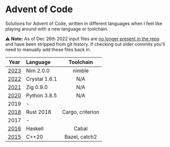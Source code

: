 # Advent of Code #

Solutions for Advent of Code, written in different languages when I feel like playing around with a new language or toolchain.

:warning: **Note:** As of Dec 26th 2022 input files are [no longer present in the repo](https://old.reddit.com/r/adventofcode/wiki/faqs/copyright/inputs) and have been stripped from git history. If checking out older commits you'll need to manually add these files back in.

| Year                    | Language       | Toolchain        |
| :---------------------: | :------------- | :--------------: |
| [2023](./2023-nim)      | Nim 2.0.0      | nimble           |
| [2022](./2022-crystal)  | Crystal 1.6.1  | N/A              |
| [2021](./2021-zig)      | Zig 0.9.0      | N/A              |
| [2020](./2020-python)   | Python 3.8.5   | N/A              |
| 2019                    | -              |                  |
| [2018](./2018-rust)     | Rust 2018      | Cargo, criterion |
| 2017                    | -              |                  |
| [2016](./2016-haskell)  | Haskell        | Cabal            |
| [2015](./2015-cpp)      | C++20          | Bazel, catch2    |
